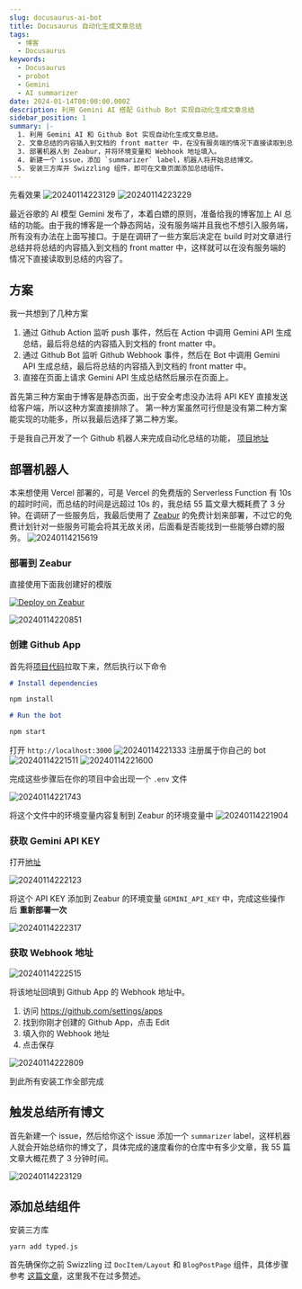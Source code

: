 ```yaml
---
slug: docusaurus-ai-bot
title: Docusaurus 自动化生成文章总结
tags:
  - 博客
  - Docusaurus
keywords:
  - Docusaurus
  - probot
  - Gemini
  - AI summarizer
date: 2024-01-14T00:00:00.000Z
description: 利用 Gemini AI 搭配 Github Bot 实现自动化生成文章总结
sidebar_position: 1
summary: |-
  1. 利用 Gemini AI 和 Github Bot 实现自动化生成文章总结。
  2. 文章总结的内容插入到文档的 front matter 中，在没有服务端的情况下直接读取到总结的内容。
  3. 部署机器人到 Zeabur，并将环境变量和 Webhook 地址填入。
  4. 新建一个 issue，添加 `summarizer` label，机器人将开始总结博文。
  5. 安装三方库并 Swizzling 组件，即可在文章页面添加总结组件。
---
```


先看效果
![20240114223129](https://raw.githubusercontent.com/3Alan/images/master/img/20240114223129.png)
![20240114223229](https://raw.githubusercontent.com/3Alan/images/master/img/20240114223229.png)

最近谷歌的 AI 模型 Gemini 发布了，本着白嫖的原则，准备给我的博客加上 AI 总结的功能。由于我的博客是一个静态网站，没有服务端并且我也不想引入服务端，所有没有办法在上面写接口。于是在调研了一些方案后决定在 build 时对文章进行总结并将总结的内容插入到文档的 front matter 中，这样就可以在没有服务端的情况下直接读取到总结的内容了。

## 方案

我一共想到了几种方案

1. 通过 Github Action 监听 push 事件，然后在 Action 中调用 Gemini API 生成总结，最后将总结的内容插入到文档的 front matter 中。
2. 通过 Github Bot 监听 Github Webhook 事件，然后在 Bot 中调用 Gemini API 生成总结，最后将总结的内容插入到文档的 front matter 中。
3. 直接在页面上请求 Gemini API 生成总结然后展示在页面上。

首先第三种方案由于博客是静态页面，出于安全考虑没办法将 API KEY 直接发送给客户端，所以这种方案直接排除了。
第一种方案虽然可行但是没有第二种方案能实现的功能多，所以我最后选择了第二种方案。

于是我自己开发了一个 Github 机器人来完成自动化总结的功能， [项目地址](https://github.com/3Alan/docs-ai-bot)

## 部署机器人

本来想使用 Vercel 部署的，可是 Vercel 的免费版的 Serverless Function 有 10s 的超时时间，而总结的时间是远超过 10s 的，我总结 55 篇文章大概耗费了 3 分钟。在调研了一些服务后，我最后使用了 [Zeabur](https://zeabur.com?referralCode=3Alan) 的免费计划来部署，不过它的免费计划针对一些服务可能会将其无故关闭，后面看是否能找到一些能够白嫖的服务。
![20240114215619](https://raw.githubusercontent.com/3Alan/images/master/img/20240114215619.png)

### 部署到 Zeabur

直接使用下面我创建好的模版

[![Deploy on Zeabur](https://zeabur.com/button.svg)](https://zeabur.com/templates/EZOGJM?referralCode=3Alan)

![20240114220851](https://raw.githubusercontent.com/3Alan/images/master/img/20240114220851.png)

### 创建 Github App

首先将[项目代码](https://github.com/3Alan/docs-ai-bot)拉取下来，然后执行以下命令

```md
# Install dependencies

npm install

# Run the bot

npm start
```

打开 `http://localhost:3000`
![20240114221333](https://raw.githubusercontent.com/3Alan/images/master/img/20240114221333.png)
注册属于你自己的 bot
![20240114221511](https://raw.githubusercontent.com/3Alan/images/master/img/20240114221511.png)
![20240114221600](https://raw.githubusercontent.com/3Alan/images/master/img/20240114221600.png)

完成这些步骤后在你的项目中会出现一个 `.env` 文件

![20240114221743](https://raw.githubusercontent.com/3Alan/images/master/img/20240114221743.png)

将这个文件中的环境变量内容复制到 Zeabur 的环境变量中
![20240114221904](https://raw.githubusercontent.com/3Alan/images/master/img/20240114221904.png)

### 获取 Gemini API KEY

打开[地址](https://makersuite.google.com/app/prompts/new_freeform)

![20240114222123](https://raw.githubusercontent.com/3Alan/images/master/img/20240114222123.png)

将这个 API KEY 添加到 Zeabur 的环境变量 `GEMINI_API_KEY` 中，完成这些操作后 **重新部署一次**

![20240114222317](https://raw.githubusercontent.com/3Alan/images/master/img/20240114222317.png)

### 获取 Webhook 地址

![20240114222515](https://raw.githubusercontent.com/3Alan/images/master/img/20240114222515.png)

将该地址回填到 Github App 的 Webhook 地址中。

1. 访问 https://github.com/settings/apps
2. 找到你刚才创建的 Github App，点击 Edit
3. 填入你的 Webhook 地址
4. 点击保存

![20240114222809](https://raw.githubusercontent.com/3Alan/images/master/img/20240114222809.png)

到此所有安装工作全部完成

## 触发总结所有博文

首先新建一个 issue，然后给你这个 issue 添加一个 `summarizer` label，这样机器人就会开始总结你的博文了，具体完成的速度看你的仓库中有多少文章，我 55 篇文章大概花费了 3 分钟时间。

![20240114223129](https://raw.githubusercontent.com/3Alan/images/master/img/20240114223129.png)

## 添加总结组件

安装三方库

```
yarn add typed.js
```

首先确保你之前 Swizzling 过 `DocItem/Layout` 和 `BlogPostPage` 组件，具体步骤参考 [这篇文章](/posts/blog-guides/docusaurus-comment#swizzling-docusaurus-内部组件)，这里我不在过多赘述。
